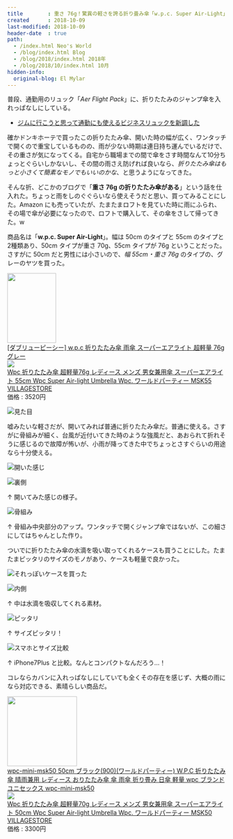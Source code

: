 ```yaml
---
title        : 重さ 76g！驚異の軽さを誇る折り畳み傘「w.p.c. Super Air-Light」を買った
created      : 2018-10-09
last-modified: 2018-10-09
header-date  : true
path:
  - /index.html Neo's World
  - /blog/index.html Blog
  - /blog/2018/index.html 2018年
  - /blog/2018/10/index.html 10月
hidden-info:
  original-blog: El Mylar
---
```


普段、通勤用のリュック「*Aer Flight Pack*」に、折りたたみのジャンプ傘を入れっぱなしにしている。

- [ジムに行こうと思って通勤にも使えるビジネスリュックを新調した](/blog/2018/04/26-01.html)

確かドンキホーテで買ったこの折りたたみ傘、開いた時の幅が広く、ワンタッチで開くので重宝しているものの、雨が少ない時期は連日持ち運んでいるだけで、その重さが気になってくる。自宅から職場までの間で傘をさす時間なんて10分ちょっとぐらいしかないし、その間の雨さえ防げれば良いなら、*折りたたみ傘はもっと小さくて簡素なモノでもいいのかな*、と思うようになってきた。

そんな折、どこかのブログで「**重さ 76g の折りたたみ傘がある**」という話を仕入れた。ちょっと雨をしのぐぐらいなら使えそうだと思い、買ってみることにした。Amazon にも売っていたが、たまたまロフトを見ていた時に雨にふられ、その場で傘が必要になったので、ロフトで購入して、その傘をさして帰ってきた。w

商品名は「**w.p.c. Super Air-Light**」。幅は 50cm のタイプと 55cm のタイプと2種類あり、50cm タイプが重さ 70g、55cm タイプが 76g ということだった。さすがに 50cm だと男性には小さいので、*幅 55cm・重さ 76g* のタイプの、グレーのヤツを買った。

<div class="ad-amazon">
  <div class="ad-amazon-image">
    <a href="https://www.amazon.co.jp/dp/B07KPBJTMV?tag=neos21-22&amp;linkCode=osi&amp;th=1&amp;psc=1">
      <img src="https://m.media-amazon.com/images/I/31+povxW4kL._SL160_.jpg" width="112" height="160">
    </a>
  </div>
  <div class="ad-amazon-info">
    <div class="ad-amazon-title">
      <a href="https://www.amazon.co.jp/dp/B07KPBJTMV?tag=neos21-22&amp;linkCode=osi&amp;th=1&amp;psc=1">[ダブリューピーシー] w.p.c 折りたたみ傘 雨傘 スーパーエアライト 超軽量 76g グレー</a>
    </div>
  </div>
</div>

<div class="ad-rakuten">
  <div class="ad-rakuten-image">
    <a href="https://hb.afl.rakuten.co.jp/hgc/g00tbhi2.waxyc69f.g00tbhi2.waxydd83/?pc=https%3A%2F%2Fitem.rakuten.co.jp%2Fvillagestore%2Fwpc-msk55%2F&amp;m=http%3A%2F%2Fm.rakuten.co.jp%2Fvillagestore%2Fi%2F10000003%2F">
      <img src="https://thumbnail.image.rakuten.co.jp/@0_mall/villagestore/cabinet/umbrella2/msk55-t3.jpg?_ex=128x128">
    </a>
  </div>
  <div class="ad-rakuten-info">
    <div class="ad-rakuten-title">
      <a href="https://hb.afl.rakuten.co.jp/hgc/g00tbhi2.waxyc69f.g00tbhi2.waxydd83/?pc=https%3A%2F%2Fitem.rakuten.co.jp%2Fvillagestore%2Fwpc-msk55%2F&amp;m=http%3A%2F%2Fm.rakuten.co.jp%2Fvillagestore%2Fi%2F10000003%2F">Wpc 折りたたみ傘 超軽量76g レディース メンズ 男女兼用傘 スーパーエアライト 55cm Wpc Super Air-light Umbrella Wpc. ワールドパーティー MSK55</a>
    </div>
    <div class="ad-rakuten-shop">
      <a href="https://hb.afl.rakuten.co.jp/hgc/g00tbhi2.waxyc69f.g00tbhi2.waxydd83/?pc=https%3A%2F%2Fwww.rakuten.co.jp%2Fvillagestore%2F&amp;m=http%3A%2F%2Fm.rakuten.co.jp%2Fvillagestore%2F">VILLAGESTORE</a>
    </div>
    <div class="ad-rakuten-price">価格 : 3520円</div>
  </div>
</div>

![見た目](./09-02-05.jpg)

嘘みたいな軽さだが、開いてみれば普通に折りたたみ傘だ。普通に使える。さすがに骨組みが細く、台風が近付いてきた時のような強風だと、あおられて折れそうに感じるので故障が怖いが、小雨が降ってきた中でちょっとさすぐらいの用途なら十分使える。

![開いた感じ](./09-02-04.jpg)

![裏側](./09-02-03.jpg)

↑ 開いてみた感じの様子。

![骨組み](./09-02-02.jpg)

↑ 骨組み中央部分のアップ。ワンタッチで開くジャンプ傘ではないが、この細さにしてはちゃんとした作り。

ついでに折りたたみ傘の水滴を吸い取ってくれるケースも買うことにした。たまたまピッタリのサイズのモノがあり、ケースも軽量で良かった。

![それっぽいケースを買った](./09-02-01.jpg)

![内側](./09-02-07.jpg)

↑ 中は水滴を吸収してくれる素材。

![ピッタリ](./09-02-08.jpg)

↑ サイズピッタリ！

![スマホとサイズ比較](./09-02-06.jpg)

↑ iPhone7Plus と比較。なんとコンパクトなんだろう…！

コレならカバンに入れっぱなしにしていても全くその存在を感じず、大概の雨になら対応できる、素晴らしい商品だ。

<div class="ad-amazon">
  <div class="ad-amazon-image">
    <a href="https://www.amazon.co.jp/dp/B07GXB4ZYF?tag=neos21-22&amp;linkCode=osi&amp;th=1&amp;psc=1">
      <img src="https://m.media-amazon.com/images/I/31SCkiAfx0L._SL160_.jpg" width="160" height="160">
    </a>
  </div>
  <div class="ad-amazon-info">
    <div class="ad-amazon-title">
      <a href="https://www.amazon.co.jp/dp/B07GXB4ZYF?tag=neos21-22&amp;linkCode=osi&amp;th=1&amp;psc=1">wpc-mini-msk50 50cm ブラック(900)(ワールドパーティー) W.P.C 折りたたみ傘 晴雨兼用 レディース おりたたみ傘 傘 雨傘 折り畳み 日傘 軽量 wpc ブランド ユニセックス wpc-mini-msk50</a>
    </div>
  </div>
</div>

<div class="ad-rakuten">
  <div class="ad-rakuten-image">
    <a href="https://hb.afl.rakuten.co.jp/hgc/g00tbhi2.waxyc69f.g00tbhi2.waxydd83/?pc=https%3A%2F%2Fitem.rakuten.co.jp%2Fvillagestore%2Fwpc-msk50%2F&amp;m=http%3A%2F%2Fm.rakuten.co.jp%2Fvillagestore%2Fi%2F10000001%2F">
      <img src="https://thumbnail.image.rakuten.co.jp/@0_mall/villagestore/cabinet/umbrella2/msk50-t3.jpg?_ex=128x128">
    </a>
  </div>
  <div class="ad-rakuten-info">
    <div class="ad-rakuten-title">
      <a href="https://hb.afl.rakuten.co.jp/hgc/g00tbhi2.waxyc69f.g00tbhi2.waxydd83/?pc=https%3A%2F%2Fitem.rakuten.co.jp%2Fvillagestore%2Fwpc-msk50%2F&amp;m=http%3A%2F%2Fm.rakuten.co.jp%2Fvillagestore%2Fi%2F10000001%2F">Wpc 折りたたみ傘 超軽量70g レディース メンズ 男女兼用傘 スーパーエアライト 50cm Wpc Super Air-light Umbrella Wpc. ワールドパーティー MSK50</a>
    </div>
    <div class="ad-rakuten-shop">
      <a href="https://hb.afl.rakuten.co.jp/hgc/g00tbhi2.waxyc69f.g00tbhi2.waxydd83/?pc=https%3A%2F%2Fwww.rakuten.co.jp%2Fvillagestore%2F&amp;m=http%3A%2F%2Fm.rakuten.co.jp%2Fvillagestore%2F">VILLAGESTORE</a>
    </div>
    <div class="ad-rakuten-price">価格 : 3300円</div>
  </div>
</div>
